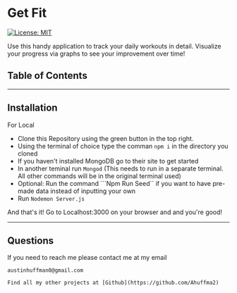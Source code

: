 # Get Fit  
  [![License: MIT](https://img.shields.io/badge/License-MIT-yellow.svg)](https://opensource.org/licenses/MIT)
  
  Use this handy application to track your daily workouts in detail. Visualize your progress via graphs to see your improvement over time! 

  ## Table of Contents
  
  --------
  ## Installation 
  
  For Local 
  
  * Clone this Repository using the green button in the top right. 
  * Using the terminal of choice type the comman ```npm i``` in the directory you cloned 
  * If you haven't installed MongoDB go to their site to get started
  * In another teminal run ```Mongod``` (This needs to run in a separate terminal. All other commands will be in the original terminal used) 
  * Optional:   Run the command ```Npm Run Seed`` if you want to have pre-made data instead of inputting your own
  * Run ```Nodemon Server.js``` 
  
  And that's it! Go to Localhost:3000 on your browser and and you're good! 
  
  --------
  
  
  ## Questions 
  
   If you need to reach me please contact me at my email 

    austinhuffman0@gmail.com

    Find all my other projects at [Github](https://github.com/Ahuffma2)

